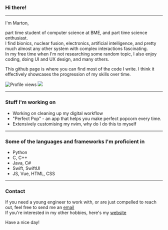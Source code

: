 ### Hi there! 

---

I'm Marton,

part time student of computer science at BME, and part time science enthusiast. <br>
I find bionics, nuclear fusion, electronics, artificial intelligence, and pretty much almost any other system with complex interactions fascinating. <br>
In my free time when I'm not researching some random topic, I also enjoy coding, doing UI and UX design, and many others. 

This github page is where you can find most of the code I write. I think it effectively showcases the progression of my skills over time.

![Profile views](https://gpvc.arturio.dev/csumpasd)  <img src="https://img.shields.io/github/followers/csumpasd?label=Follows" style=" float:left, margin-right:10px" />

---

### Stuff I'm working on

* Working on cleaning up my digital workflow 
* "Perfect Pop" - an app that helps you make perfect popcorn every time.
* Extensively customising my nvim, why do I do this to myself

---

### Some of the languages and frameworks I'm proficient in

* Python
* C, C++
* Java, C#
* Swift, SwiftUI
* JS, Vue, HTML, CSS

---

### Contact

If you need a young engineer to work with, or are just compelled to reach out, feel free to send me an [email](mailto://marton@csutora.com) <br>
If you're interested in my other hobbies, here's my [website](https://csutora.com)

Have a nice day!
